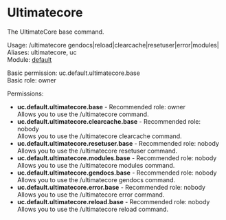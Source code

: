 Ultimatecore
====
The UltimateCore base command.

Usage: /ultimatecore gendocs|reload|clearcache|resetuser|error|modules|<br>
Aliases: ultimatecore, uc<br>
Module: [default](../modules/default.md)<br>

Basic permission: uc.default.ultimatecore.base<br>
Basic role: owner<br>

Permissions: <br>
* **uc.default.ultimatecore.base** - Recommended role: owner<br>Allows you to use the /ultimatecore command.
* **uc.default.ultimatecore.clearcache.base** - Recommended role: nobody<br>Allows you to use the /ultimatecore clearcache command.
* **uc.default.ultimatecore.resetuser.base** - Recommended role: nobody<br>Allows you to use the /ultimatecore resetuser command.
* **uc.default.ultimatecore.modules.base** - Recommended role: nobody<br>Allows you to use the /ultimatecore modules command.
* **uc.default.ultimatecore.gendocs.base** - Recommended role: nobody<br>Allows you to use the /ultimatecore gendocs command.
* **uc.default.ultimatecore.error.base** - Recommended role: nobody<br>Allows you to use the /ultimatecore error command.
* **uc.default.ultimatecore.reload.base** - Recommended role: nobody<br>Allows you to use the /ultimatecore reload command.
